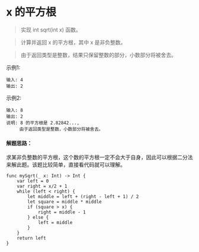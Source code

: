 # x 的平方根

> 实现 int sqrt(int x) 函数。

> 计算并返回 x 的平方根，其中 x 是非负整数。

> 由于返回类型是整数，结果只保留整数的部分，小数部分将被舍去。


示例1:

```
输入: 4
输出: 2
```

示例2:

```
输入: 8
输出: 2
说明: 8 的平方根是 2.82842..., 
     由于返回类型是整数，小数部分将被舍去。
```



#### 解题思路：

求某非负整数的平方根，这个数的平方根一定不会大于自身，因此可以根据二分法来解此题。该题比较简单，直接看代码就可以理解。

```
func mySqrt(_ x: Int) -> Int {
    var left = 0
    var right = x/2 + 1
    while (left < right) {
        let middle = left + (right - left + 1) / 2
        let square = middle * middle
        if (square > x) {
            right = middle - 1
        } else {
            left = middle
        }
    }
    return left
}
```